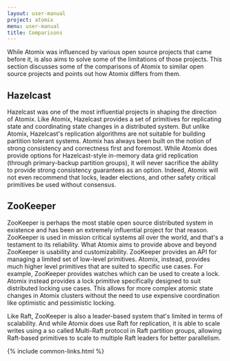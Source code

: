 ```yaml
---
layout: user-manual
project: atomix
menu: user-manual
title: Comparisons
---
```


While Atomix was influenced by various open source projects that came before it, is also aims to solve some of the limitations of those projects. This section discusses some of the comparisons of Atomix to similar open source projects and points out how Atomix differs from them.

## Hazelcast

Hazelcast was one of the most influential projects in shaping the direction of Atomix. Like Atomix, Hazelcast provides a set of primitives for replicating state and coordinating state changes in a distributed system. But unlike Atomix, Hazelcast's replication algorithms are not suitable for building partition tolerant systems. Atomix has always been built on the notion of strong consistency and correctness first and foremost. While Atomix does provide options for Hazelcast-style in-memory data grid replication (through primary-backup partition groups), it will never sacrifice the ability to provide strong consistency guarantees as an option. Indeed, Atomix will not even recommend that locks, leader elections, and other safety critical primitives be used without consensus.

## ZooKeeper

ZooKeeper is perhaps the most stable open source distributed system in existence and has been an extremely influential project for that reason. ZooKeeper is used in mission critical systems all over the world, and that's a testament to its reliability. What Atomix aims to provide above and beyond ZooKeeper is usability and customizability. ZooKeeper provides an API for managing a limited set of low-level primitives. Atomix, instead, provides much higher level primitives that are suited to specific use cases. For example, ZooKeeper provides watches which can be used to create a lock. Atomix instead provides a lock primitive specifically designed to suit distributed locking use cases. This allows for more complex atomic state changes in Atomix clusters without the need to use expensive coordination like optimistic and pessimistic locking.

Like Raft, ZooKeeper is also a leader-based system that's limited in terms of scalability. And while Atomix does use Raft for replication, it is able to scale writes using a so called Multi-Raft protocol in Raft partition groups, allowing Raft-based primitives to scale to multiple Raft leaders for better parallelism.

{% include common-links.html %}
